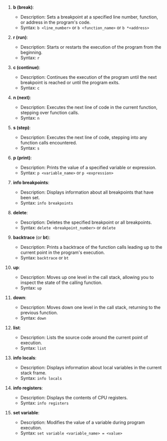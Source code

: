 1. **b (break)**:
   - Description: Sets a breakpoint at a specified line number, function, or address in the program's code.
   - Syntax: `b <line_number>` or `b <function_name>` or `b *<address>`

2. **r (run)**:
   - Description: Starts or restarts the execution of the program from the beginning.
   - Syntax: `r`

3. **c (continue)**:
   - Description: Continues the execution of the program until the next breakpoint is reached or until the program exits.
   - Syntax: `c`

4. **n (next)**:
   - Description: Executes the next line of code in the current function, stepping over function calls.
   - Syntax: `n`

5. **s (step)**:
   - Description: Executes the next line of code, stepping into any function calls encountered.
   - Syntax: `s`

6. **p (print)**:
   - Description: Prints the value of a specified variable or expression.
   - Syntax: `p <variable_name>` or `p <expression>`

7. **info breakpoints**:
   - Description: Displays information about all breakpoints that have been set.
   - Syntax: `info breakpoints`

8. **delete**:
   - Description: Deletes the specified breakpoint or all breakpoints.
   - Syntax: `delete <breakpoint_number>` or `delete`

9. **backtrace** (or **bt**):
   - Description: Prints a backtrace of the function calls leading up to the current point in the program's execution.
   - Syntax: `backtrace` or `bt`

10. **up**:
    - Description: Moves up one level in the call stack, allowing you to inspect the state of the calling function.
    - Syntax: `up`

11. **down**:
    - Description: Moves down one level in the call stack, returning to the previous function.
    - Syntax: `down`

12. **list**:
    - Description: Lists the source code around the current point of execution.
    - Syntax: `list`

13. **info locals**:
    - Description: Displays information about local variables in the current stack frame.
    - Syntax: `info locals`

14. **info registers**:
    - Description: Displays the contents of CPU registers.
    - Syntax: `info registers`

15. **set variable**:
    - Description: Modifies the value of a variable during program execution.
    - Syntax: `set variable <variable_name> = <value>`

